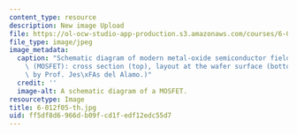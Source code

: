 ```yaml
---
content_type: resource
description: New image Upload
file: https://ol-ocw-studio-app-production.s3.amazonaws.com/courses/6-012-microelectronic-devices-and-circuits-fall-2005/ff5df8d6966db09fcd1fedf12edc55d7_6-012f05-th.jpg
file_type: image/jpeg
image_metadata:
  caption: "Schematic diagram of modern metal-oxide semiconductor field-effect transistor\
    \ (MOSFET): cross section (top), layout at the wafer surface (bottom). (Image\
    \ by Prof. Jes\xFAs del Alamo.)"
  credit: ''
  image-alt: A schematic diagram of a MOSFET.
resourcetype: Image
title: 6-012f05-th.jpg
uid: ff5df8d6-966d-b09f-cd1f-edf12edc55d7
---
```

